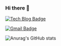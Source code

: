 ### Hi there 👋

[![Tech Blog Badge](http://img.shields.io/badge/-Tech%20blog-black?style=flat-square&logo=github&link=https://zzsza.github.io/)](https://dev-hyes00.tistory.com/)
	
[![Gmail Badge](https://img.shields.io/badge/Gmail-d14836?style=flat-square&logo=Gmail&logoColor=white&link=mailto:snugyun01@gmail.com)](hyesookim1118@gmail.com)

![Anurag's GitHub stats](https://github-readme-stats.vercel.app/api?username=HyeS00&show_icons=true&theme=radical)
<!--
**HyeS00/HyeS00** is a ✨ _special_ ✨ repository because its `README.md` (this file) appears on your GitHub profile.

Here are some ideas to get you started:

- 🔭 I’m currently working on ...
- 🌱 I’m currently learning ...
- 👯 I’m looking to collaborate on ...
- 🤔 I’m looking for help with ...
- 💬 Ask me about ...
- 📫 How to reach me: ...
- 😄 Pronouns: ...
- ⚡ Fun fact: ...
-->
